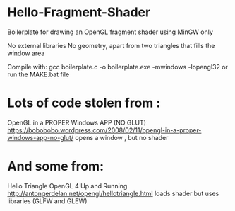 # Hello-Fragment-Shader
Boilerplate for drawing an OpenGL fragment shader using MinGW only

No external libraries
No geometry, apart from two triangles that fills the window area

Compile with:
gcc boilerplate.c -o boilerplate.exe -mwindows -lopengl32
or run the MAKE.bat file
 
# Lots of code stolen from :

OpenGL in a PROPER Windows APP (NO GLUT)  
https://bobobobo.wordpress.com/2008/02/11/opengl-in-a-proper-windows-app-no-glut/
opens a window , but no shader

# And some from:

Hello Triangle OpenGL 4 Up and Running  
http://antongerdelan.net/opengl/hellotriangle.html
loads shader but uses libraries (GLFW and GLEW)
